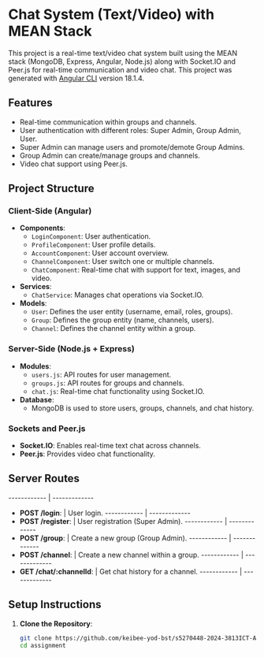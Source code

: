 # Chat System (Text/Video) with MEAN Stack

This project is a real-time text/video chat system built using the MEAN stack (MongoDB, Express, Angular, Node.js) along with Socket.IO and Peer.js for real-time communication and video chat.
This project was generated with [Angular CLI](https://github.com/angular/angular-cli) version 18.1.4.

## Features
- Real-time communication within groups and channels.
- User authentication with different roles: Super Admin, Group Admin, User.
- Super Admin can manage users and promote/demote Group Admins.
- Group Admin can create/manage groups and channels.
- Video chat support using Peer.js.

## Project Structure

### Client-Side (Angular)
- **Components**:
  - `LoginComponent`: User authentication.
  - `ProfileComponent`: User profile details.
  - `AccountComponent`: User account overview.
  - `ChannelComponent`: User switch one or multiple channels.
  - `ChatComponent`: Real-time chat with support for text, images, and video.
- **Services**:
  - `ChatService`: Manages chat operations via Socket.IO.
- **Models**:
  - `User`: Defines the user entity (username, email, roles, groups).
  - `Group`: Defines the group entity (name, channels, users).
  - `Channel`: Defines the channel entity within a group.
  
### Server-Side (Node.js + Express)
- **Modules**:
  - `users.js`: API routes for user management.
  - `groups.js`: API routes for groups and channels.
  - `chat.js`: Real-time chat functionality using Socket.IO.
- **Database**:
  - MongoDB is used to store users, groups, channels, and chat history.

### Sockets and Peer.js
- **Socket.IO**: Enables real-time text chat across channels.
- **Peer.js**: Provides video chat functionality.

## Server Routes
------------ | -------------
- **POST /login**: | User login.
------------ | -------------
- **POST /register**: | User registration (Super Admin).
------------ | -------------
- **POST /group**: | Create a new group (Group Admin).
------------ | -------------
- **POST /channel**: | Create a new channel within a group.
------------ | -------------
- **GET /chat/:channelId**: | Get chat history for a channel.
------------ | -------------

## Setup Instructions

1. **Clone the Repository**:
   ```bash
   git clone https://github.com/keibee-yod-bst/s5270448-2024-3813ICT-Assignment
   cd assignment
